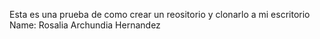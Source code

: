 Esta es una prueba de como crear un reositorio y clonarlo a mi escritorio
Name: Rosalia Archundia Hernandez